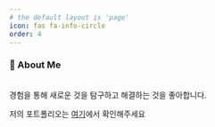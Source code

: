 ```yaml
---
# the default layout is 'page'
icon: fas fa-info-circle
order: 4
---
```


### 🧷 About Me
<br>
경험을 통해 새로운 것을 탐구하고 해결하는 것을 좋아합니다. 

저의 포트폴리오는 [여기](https://milhaud.notion.site/8b946bae096b467a9324aa01556e34ec)에서 확인해주세요